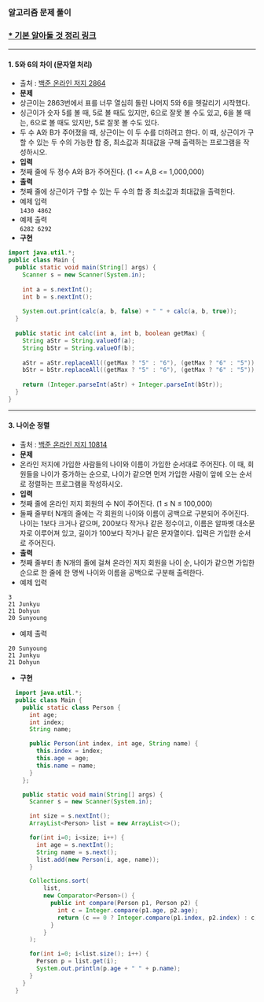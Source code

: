 ### 알고리즘 문제 풀이 
### [* 기본 알아둘 것 정리 링크](https://github.com/ksu3101/TIL/blob/master/Algorithm/base.md)  
---

#### 1. 5와 6의 차이 (문자열 처리)
- 출처 : [백준 온라인 저지 2864](https://www.acmicpc.net/problem/2864)
- **문제**
 - 상근이는 2863번에서 표를 너무 열심히 돌린 나머지 5와 6을 헷갈리기 시작했다.
 - 싱근이가 숫자 5를 볼 때, 5로 볼 때도 있지만, 6으로 잘못 볼 수도 있고, 6을 볼 때는, 6으로 볼 때도 있지만, 5로 잘못 볼 수도 있다.
 - 두 수 A와 B가 주어졌을 때, 상근이는 이 두 수를 더하려고 한다. 이 때, 상근이가 구할 수 있는 두 수의 가능한 합 중, 최소값과 최대값을 구해 출력하는 프로그램을 작성하시오.
- **입력**
 - 첫째 줄에 두 정수 A와 B가 주어진다. (1 <= A,B <= 1,000,000)
- **출력**
 - 첫째 줄에 상근이가 구할 수 있는 두 수의 합 중 최소값과 최대값을 출력한다.
 - 예제 입력  
 `1430 4862`
 - 예제 출력  
 `6282 6292`
- **구현**
```java
import java.util.*;
public class Main {
  public static void main(String[] args) {
    Scanner s = new Scanner(System.in);
    
    int a = s.nextInt();
    int b = s.nextInt();
    
    System.out.print(calc(a, b, false) + " " + calc(a, b, true));
  }
  
  public static int calc(int a, int b, boolean getMax) {
    String aStr = String.valueOf(a);
    String bStr = String.valueOf(b);
    
    aStr = aStr.replaceAll((getMax ? "5" : "6"), (getMax ? "6" : "5"));
    bStr = bStr.replaceAll((getMax ? "5" : "6"), (getMax ? "6" : "5"));
    
    return (Integer.parseInt(aStr) + Integer.parseInt(bStr));
  }
}
```
---
#### 3. 나이순 정렬 
- 출처 : [백준 온라인 저지 10814](https://www.acmicpc.net/problem/10814)
- **문제**
 - 온라인 저지에 가입한 사람들의 나이와 이름이 가입한 순서대로 주어진다. 이 때, 회원들을 나이가 증가하는 순으로, 나이가 같으면 먼저 가입한 사람이 앞에 오는 순서로 정렬하는 프로그램을 작성하시오.
- **입력**
 - 첫째 줄에 온라인 저지 회원의 수 N이 주어진다. (1 ≤ N ≤ 100,000)
 - 둘째 줄부터 N개의 줄에는 각 회원의 나이와 이름이 공백으로 구분되어 주어진다. 나이는 1보다 크거나 같으며, 200보다 작거나 같은 정수이고, 이름은 알파벳 대소문자로 이루어져 있고, 길이가 100보다 작거나 같은 문자열이다. 입력은 가입한 순서로 주어진다.
- **출력**
 - 첫째 줄부터 총 N개의 줄에 걸쳐 온라인 저지 회원을 나이 순, 나이가 같으면 가입한 순으로 한 줄에 한 명씩 나이와 이름을 공백으로 구분해 출력한다.
 - 예제 입력  
 ```
 3
 21 Junkyu
 21 Dohyun
 20 Sunyoung
 ```
 - 예제 출력  
 ```
 20 Sunyoung
 21 Junkyu
 21 Dohyun
 ```
- **구현**
```java
  import java.util.*;
  public class Main {
    public static class Person {
      int age;
      int index;
      String name;

      public Person(int index, int age, String name) {
        this.index = index;
        this.age = age;
        this.name = name;
      }
    };

    public static void main(String[] args) {
      Scanner s = new Scanner(System.in);

      int size = s.nextInt();
      ArrayList<Person> list = new ArrayList<>();

      for(int i=0; i<size; i++) {
        int age = s.nextInt();
        String name = s.next();
        list.add(new Person(i, age, name));
      }

      Collections.sort(
          list,
          new Comparator<Person>() {
            public int compare(Person p1, Person p2) {
              int c = Integer.compare(p1.age, p2.age);
              return (c == 0 ? Integer.compare(p1.index, p2.index) : c);
            }
          }
      );

      for(int i=0; i<list.size(); i++) {
        Person p = list.get(i);
        System.out.println(p.age + " " + p.name);
      }
    }
  }
```
